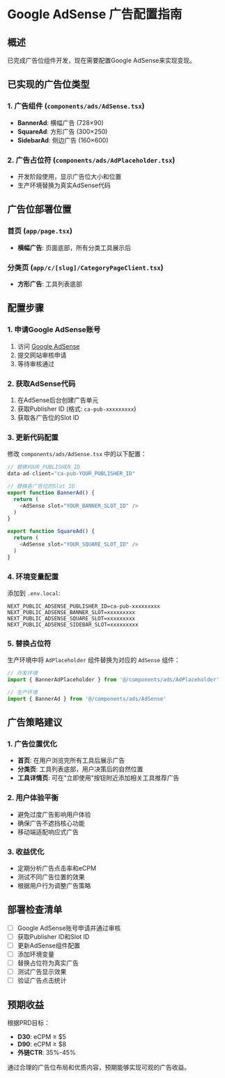 # Google AdSense 广告配置指南

## 概述
已完成广告位组件开发，现在需要配置Google AdSense来实现变现。

## 已实现的广告位类型

### 1. 广告组件 (`components/ads/AdSense.tsx`)
- **BannerAd**: 横幅广告 (728×90)
- **SquareAd**: 方形广告 (300×250)  
- **SidebarAd**: 侧边广告 (160×600)

### 2. 广告占位符 (`components/ads/AdPlaceholder.tsx`)
- 开发阶段使用，显示广告位大小和位置
- 生产环境替换为真实AdSense代码

## 广告位部署位置

### 首页 (`app/page.tsx`)
- **横幅广告**: 页面底部，所有分类工具展示后

### 分类页 (`app/c/[slug]/CategoryPageClient.tsx`)
- **方形广告**: 工具列表底部

## 配置步骤

### 1. 申请Google AdSense账号
1. 访问 [Google AdSense](https://www.google.com/adsense/)
2. 提交网站审核申请
3. 等待审核通过

### 2. 获取AdSense代码
1. 在AdSense后台创建广告单元
2. 获取Publisher ID (格式: `ca-pub-xxxxxxxxx`)
3. 获取各广告位的Slot ID

### 3. 更新代码配置
修改 `components/ads/AdSense.tsx` 中的以下配置：

```typescript
// 替换YOUR_PUBLISHER_ID
data-ad-client="ca-pub-YOUR_PUBLISHER_ID"

// 替换各广告位的Slot ID
export function BannerAd() {
  return (
    <AdSense slot="YOUR_BANNER_SLOT_ID" />
  )
}

export function SquareAd() {
  return (
    <AdSense slot="YOUR_SQUARE_SLOT_ID" />
  )
}
```

### 4. 环境变量配置
添加到 `.env.local`:
```
NEXT_PUBLIC_ADSENSE_PUBLISHER_ID=ca-pub-xxxxxxxxx
NEXT_PUBLIC_ADSENSE_BANNER_SLOT=xxxxxxxxx
NEXT_PUBLIC_ADSENSE_SQUARE_SLOT=xxxxxxxxx
NEXT_PUBLIC_ADSENSE_SIDEBAR_SLOT=xxxxxxxxx
```

### 5. 替换占位符
生产环境中将 `AdPlaceholder` 组件替换为对应的 `AdSense` 组件：

```typescript
// 开发环境
import { BannerAdPlaceholder } from '@/components/ads/AdPlaceholder'

// 生产环境
import { BannerAd } from '@/components/ads/AdSense'
```

## 广告策略建议

### 1. 广告位置优化
- **首页**: 在用户浏览完所有工具后展示广告
- **分类页**: 工具列表底部，用户决策后的自然位置
- **工具详情页**: 可在"立即使用"按钮附近添加相关工具推荐广告

### 2. 用户体验平衡
- 避免过度广告影响用户体验
- 确保广告不遮挡核心功能
- 移动端适配响应式广告

### 3. 收益优化
- 定期分析广告点击率和eCPM
- 测试不同广告位置的效果
- 根据用户行为调整广告策略

## 部署检查清单

- [ ] Google AdSense账号申请并通过审核
- [ ] 获取Publisher ID和Slot ID
- [ ] 更新AdSense组件配置
- [ ] 添加环境变量
- [ ] 替换占位符为真实广告
- [ ] 测试广告显示效果
- [ ] 验证广告点击统计

## 预期收益

根据PRD目标：
- **D30**: eCPM ≥ $5
- **D90**: eCPM ≥ $8
- **外链CTR**: 35%-45%

通过合理的广告位布局和优质内容，预期能够实现可观的广告收益。